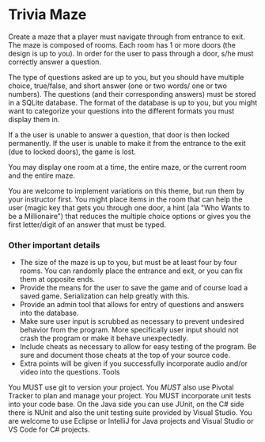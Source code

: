 # Trivia Maze
Create a maze that a player must navigate through from entrance to exit.  The maze is composed of rooms.  Each room has 1 or more doors (the design is up to you).  In order for the user to pass through a door, s/he must correctly answer a question.  

The type of questions asked are up to you, but you should have multiple choice, true/false, and short answer (one or two words/ one or two numbers).  The questions (and their corresponding answers) must be stored in a SQLite database.  The format of the database is up to you, but you might want to categorize your questions into the different formats you must display them in.

If a the user is unable to answer a question, that door is then locked permanently.  If the user is unable to make it from the entrance to the exit (due to locked doors), the game is lost.

You may display one room at a time, the entire maze, or the current room and the entire maze.

You are welcome to implement variations on this theme, but run them by your instructor first.  You might place items in the room that can help the user (magic key that gets you through one door, a hint (ala "Who Wants to be a Millionaire") that reduces the multiple choice options or gives you the first letter/digit of an answer that must be typed.

### Other important details

- The size of the maze is up to you, but must be at least four by four rooms.  You can randomly place the entrance and exit, or you can fix them at opposite ends.
- Provide the means for the user to save the game and of course load a saved game.  Serialization can help greatly with this.
- Provide an admin tool that allows for entry of questions and answers into the database.  
- Make sure user input is scrubbed as necessary to prevent undesired behavior from the program.  More specifically user input should not crash the program or make it behave unexpectedly.
- Include cheats as necessary to allow for easy testing of the program.  Be sure and document those cheats at the top of your source code.
- Extra points will be given if you successfully incorporate audio and/or video into the questions.
Tools

You MUST use git to version your project.  You *MUST* also use Pivotal Tracker to plan and manage your project.  You MUST incorporate unit tests into your code base.  On the Java side you can use JUnit, on the C# side there is NUnit and also the unit testing suite provided by Visual Studio.  You are welcome to use Eclipse or IntelliJ for Java projects and Visual Studio or VS Code for C# projects.
